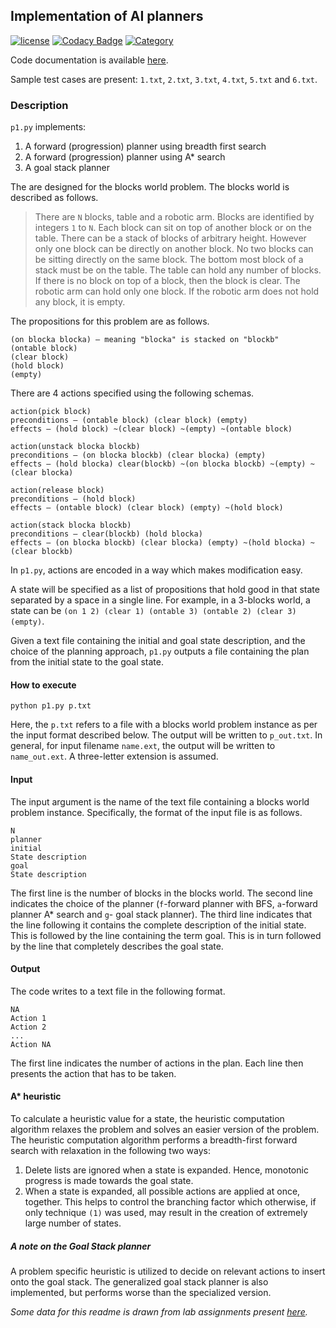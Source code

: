 ## Implementation of AI planners
[![license](https://img.shields.io/github/license/mashape/apistatus.svg?maxAge=2592000)](https://github.com/tushar-agarwal/ai-planners/blob/master/LICENSE.md) [![Codacy Badge](https://api.codacy.com/project/badge/Grade/479703ffd6ac4b53b8c377e16bcd6658)](https://www.codacy.com/app/tushar-agarwal/ai-planners?utm_source=github.com&amp;utm_medium=referral&amp;utm_content=tushar-agarwal/ai-planners&amp;utm_campaign=Badge_Grade) [![Category](https://img.shields.io/badge/Category-Coursework-ff69b4.svg)](https://github.com/tushar-agarwal/ai-planners)

Code documentation is available <a href="http://tushar-agarwal.github.io/ai-planners/" target="_blank">here</a>.

Sample test cases are present: `1.txt`, `2.txt`, `3.txt`, `4.txt`, `5.txt` and `6.txt`.

### Description

`p1.py` implements:

1. A forward (progression) planner using breadth first search
2. A forward (progression) planner using A* search
3. A goal stack planner

The are designed for the blocks world problem. The blocks world is described as follows.

> There are `N` blocks, table and a robotic arm. Blocks are identified by integers `1` to `N`. Each block can sit on top of another block or on the table. There can be a stack of blocks of arbitrary height. However only one block can be directly on another block. No two blocks can be sitting directly on the same block. The bottom most block of a stack must be on the table. The table can hold any number of blocks. If there is no block on top of a block, then the block is clear. The robotic arm can hold only one block. If the robotic arm does not hold any block, it is empty.

The propositions for this problem are as follows.

```
(on blocka blocka) – meaning "blocka" is stacked on "blockb" 
(ontable block)
(clear block)
(hold block)
(empty)
```

There are 4 actions specified using the following schemas.

```
action(pick block)
preconditions – (ontable block) (clear block) (empty)
effects – (hold block) ~(clear block) ~(empty) ~(ontable block)
```

```
action(unstack blocka blockb)
preconditions – (on blocka blockb) (clear blocka) (empty)
effects – (hold blocka) clear(blockb) ~(on blocka blockb) ~(empty) ~(clear blocka)
```

```
action(release block)
preconditions – (hold block)
effects – (ontable block) (clear block) (empty) ~(hold block)
```

```
action(stack blocka blockb)
preconditions – clear(blockb) (hold blocka)
effects – (on blocka blockb) (clear blocka) (empty) ~(hold blocka) ~(clear blockb)
```

In `p1.py`, actions are encoded in a way which makes modification easy.

A state will be specified as a list of propositions that hold good in that state separated by a space in a single line. For example, in a 3-blocks world, a state can be `(on 1 2) (clear 1) (ontable 3) (ontable 2) (clear 3) (empty)`.

Given a text file containing the initial and goal state description, and the choice of the planning approach, `p1.py` outputs a file containing the plan from the initial state to the goal state.

#### How to execute  
`python p1.py p.txt`

Here, the `p.txt` refers to a file with a blocks world problem instance as per the input format described below. The output will be written to `p_out.txt`. In general, for input filename `name.ext`, the output will be written to `name_out.ext`. A three-letter extension is assumed. 

#### Input  
The input argument is the name of the text file containing a blocks world problem instance. Specifically, the format of the input file is as follows.

```
N
planner
initial
State description
goal
State description
```

The first line is the number of blocks in the blocks world. The second line indicates the choice of the planner (`f`-forward planner with BFS, `a`-forward planner A* search and `g`- goal stack planner). The third line indicates that the line following it contains the complete description of the initial state. This is followed by the line containing the term goal. This is in turn followed by the line that completely describes the goal state.

#### Output
The code writes to a text file in the following format.

```
NA
Action 1
Action 2
...
Action NA
```

The first line indicates the number of actions in the plan. Each line then presents the action that has to be taken. 

#### A* heuristic

To calculate a heuristic value for a state, the heuristic computation algorithm relaxes the problem and solves an easier version of the problem. The heuristic computation algorithm performs a breadth-first forward search with relaxation in the following two ways:

1. Delete lists are ignored when a state is expanded. Hence, monotonic progress is made
towards the goal state.
2. When a state is expanded, all possible actions are applied at once, together. This helps to
control the branching factor which otherwise, if only technique `(1)` was used, may result in the creation of extremely large number of states.

##### A note on the Goal Stack planner

A problem specific heuristic is utilized to decide on relevant actions to insert onto the goal stack. The generalized goal stack planner is also implemented, but performs worse than the specialized version. 

*Some data for this readme is drawn from lab assignments present <a href="http://cse.iitrpr.ac.in/ckn/courses/s2016/csl452/csl452.html#labs" target="_blank">here</a>.*
